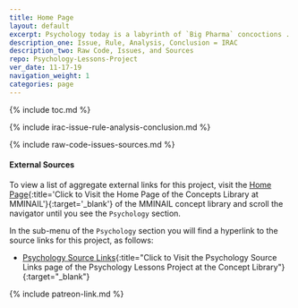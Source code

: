 ```yaml
---
title: Home Page
layout: default
excerpt: Psychology today is a labyrinth of `Big Pharma` concoctions ...
description_one: Issue, Rule, Analysis, Conclusion = IRAC
description_two: Raw Code, Issues, and Sources
repo: Psychology-Lessons-Project
ver_date: 11-17-19
navigation_weight: 1
categories: page
---
```

{% include toc.md %}

{% include irac-issue-rule-analysis-conclusion.md %}

{% include raw-code-issues-sources.md %}

#### External Sources

To view a list of aggregate external links for this project, visit the [Home Page](https://mminail.github.io/){:title='Click to Visit the Home Page of the Concepts Library at MMINAIL'}{:target='_blank'} of the MMINAIL concept library and scroll the navigator until you see the `Psychology` section.

In the sub-menu of the `Psychology` section you will find a hyperlink to the source links for this project, as follows:

- [Psychology Source Links](https://mminail.github.io/Psychology/Psychology-Source-Links.htm){:title="Click to Visit the Psychology Source Links page of the Psychology Lessons Project at the Concept Library"}{:target="_blank"}

{% include patreon-link.md %}
